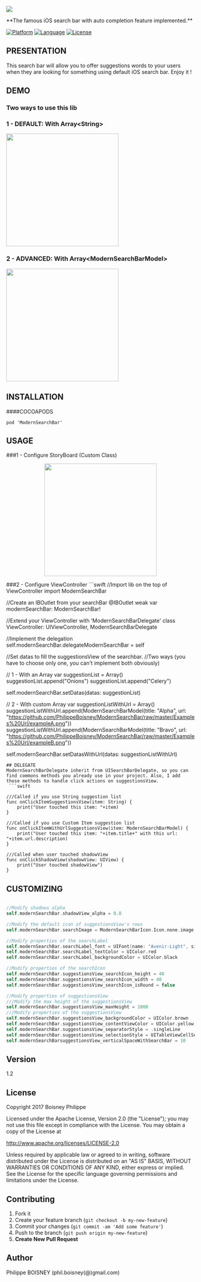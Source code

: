 <p>
 <img src ="https://github.com/PhilippeBoisney/ModernSearchBar/raw/master/Examples%20Url/bandeau.png"/>
</p>
**The famous iOS search bar with auto completion feature implemented.**

[![Platform](http://img.shields.io/badge/platform-ios-blue.svg?style=flat
)](https://developer.apple.com/iphone/index.action)
[![Language](http://img.shields.io/badge/language-swift-brightgreen.svg?style=flat
)](https://developer.apple.com/swift)
[![License](http://img.shields.io/badge/license-MIT-lightgrey.svg?style=flat
)](http://mit-license.org)

## PRESENTATION
This search bar will allow you to offer suggestions words to your users when they are looking for something using default iOS search bar. Enjoy it !


## DEMO
### Two ways to use this lib
<p align="center">
 <h3>1 - DEFAULT: With Array&#60;String&#62;</h3>
 <img src ="https://github.com/PhilippeBoisney/ModernSearchBar/raw/master/Gifs/Gif_simple_list.gif", height=300/>
 <h3>2 - ADVANCED: With Array&#60;ModernSearchBarModel&#62;</h3>
 <img src ="https://github.com/PhilippeBoisney/ModernSearchBar/raw/master/Gifs/Gif_complex_list.gif", height=300/>

</p>

## INSTALLATION
####COCOAPODS
```
pod 'ModernSearchBar'
```


## USAGE
###1 - Configure StoryBoard (Custom Class)
<p align="center">
 <img src ="https://github.com/PhilippeBoisney/ModernSearchBar/raw/master/Examples%20Url/usage_1.png", height=300/>
</p>
###2 - Configure ViewController
```swift
//Import lib on the top of ViewController
import ModernSearchBar

//Create an IBOutlet from your searchBar
 @IBOutlet weak var modernSearchBar: ModernSearchBar!

//Extend your ViewController with 'ModernSearchBarDelegate'
class ViewController: UIViewController, ModernSearchBarDelegate

//Implement the delegation
self.modernSearchBar.delegateModernSearchBar = self

//Set datas to fill the suggestionsView of the searchbar.
//Two ways (you have to choose only one, you can't implement both obviously)

// 1 - With an Array<String>
var suggestionList = Array<String>()
suggestionList.append("Onions")
suggestionList.append("Celery")

self.modernSearchBar.setDatas(datas: suggestionList)

// 2 - With custom Array<ModernSearchBarModel>
var suggestionListWithUrl = Array<ModernSearchBarModel>()
suggestionListWithUrl.append(ModernSearchBarModel(title: "Alpha", url: "https://github.com/PhilippeBoisney/ModernSearchBar/raw/master/Examples%20Url/exampleA.png"))
suggestionListWithUrl.append(ModernSearchBarModel(title: "Bravo", url: "https://github.com/PhilippeBoisney/ModernSearchBar/raw/master/Examples%20Url/exampleB.png"))

self.modernSearchBar.setDatasWithUrl(datas: suggestionListWithUrl)

```
## DELEGATE
ModernSearchBarDelegate inherit from UISearchBarDelegate, so you can find commons methods you already use in your project. Also, I add those methods to handle click actions on suggestionsView.
 ```swift

///Called if you use String suggestion list
func onClickItemSuggestionsView(item: String) {
    print("User touched this item: "+item)
}

///Called if you use Custom Item suggestion list
func onClickItemWithUrlSuggestionsView(item: ModernSearchBarModel) {
    print("User touched this item: "+item.title+" with this url: "+item.url.description)
}

///Called when user touched shadowView
func onClickShadowView(shadowView: UIView) {
    print("User touched shadowView")
}

 ```
## CUSTOMIZING

 ```swift

//Modify shadows alpha
self.modernSearchBar.shadowView_alpha = 0.8

//Modify the default icon of suggestionsView's rows
self.modernSearchBar.searchImage = ModernSearchBarIcon.Icon.none.image

//Modify properties of the searchLabel
self.modernSearchBar.searchLabel_font = UIFont(name: "Avenir-Light", size: 30)
self.modernSearchBar.searchLabel_textColor = UIColor.red
self.modernSearchBar.searchLabel_backgroundColor = UIColor.black

//Modify properties of the searchIcon
self.modernSearchBar.suggestionsView_searchIcon_height = 40
self.modernSearchBar.suggestionsView_searchIcon_width = 40
self.modernSearchBar.suggestionsView_searchIcon_isRound = false

//Modify properties of suggestionsView
///Modify the max height of the suggestionsView
self.modernSearchBar.suggestionsView_maxHeight = 1000
///Modify properties of the suggestionsView
self.modernSearchBar.suggestionsView_backgroundColor = UIColor.brown
self.modernSearchBar.suggestionsView_contentViewColor = UIColor.yellow
self.modernSearchBar.suggestionsView_separatorStyle = .singleLine
self.modernSearchBar.suggestionsView_selectionStyle = UITableViewCellSelectionStyle.gray
self.modernSearchBarsuggestionsView_verticalSpaceWithSearchBar = 10

  ```

## Version
1.2

## License

Copyright 2017 Boisney Philippe

Licensed under the Apache License, Version 2.0 (the "License");
you may not use this file except in compliance with the License.
You may obtain a copy of the License at

   http://www.apache.org/licenses/LICENSE-2.0

Unless required by applicable law or agreed to in writing, software
distributed under the License is distributed on an "AS IS" BASIS,
WITHOUT WARRANTIES OR CONDITIONS OF ANY KIND, either express or implied.
See the License for the specific language governing permissions and
limitations under the License.

## Contributing

1. Fork it
2. Create your feature branch (`git checkout -b my-new-feature`)
3. Commit your changes (`git commit -am 'Add some feature'`)
4. Push to the branch (`git push origin my-new-feature`)
5. **Create New Pull Request**

## Author
Philippe BOISNEY (phil.boisney(@)gmail.com)
